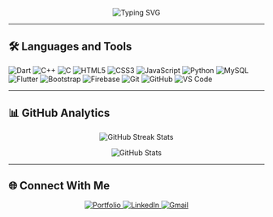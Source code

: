 <p align="center">
  <img src="https://readme-typing-svg.demolab.com?font=Fira+Code&weight=500&size=22&pause=1000&color=ff3131&center=true&vCenter=true&width=1000&lines=Aspiring+Computer+Engineer+%7C+Problem+Solver+%7C+Tech+Enthusiast" alt="Typing SVG" />
</p>

---

## 🛠️ Languages and Tools

<p align="left">
  <!-- Programming Languages -->
  <img src="https://img.shields.io/badge/Dart-0175C2?style=for-the-badge&logo=dart&logoColor=white" alt="Dart" />
  <img src="https://img.shields.io/badge/C++-00599C?style=for-the-badge&logo=c%2b%2b&logoColor=white" alt="C++" />
  <img src="https://img.shields.io/badge/C-00599C?style=for-the-badge&logo=c&logoColor=white" alt="C" />
  <img src="https://img.shields.io/badge/HTML5-E34F26?style=for-the-badge&logo=html5&logoColor=white" alt="HTML5" />
  <img src="https://img.shields.io/badge/CSS3-1572B6?style=for-the-badge&logo=css3&logoColor=white" alt="CSS3" />
  <img src="https://img.shields.io/badge/JavaScript-F7DF1E?style=for-the-badge&logo=javascript&logoColor=black" alt="JavaScript" />
  <img src="https://img.shields.io/badge/Python-3776AB?style=for-the-badge&logo=python&logoColor=white" alt="Python" />
  <img src="https://img.shields.io/badge/MySQL-4479A1?style=for-the-badge&logo=mysql&logoColor=white" alt="MySQL" />

  <!-- Frameworks / Libraries -->
  <img src="https://img.shields.io/badge/Flutter-02569B?style=for-the-badge&logo=flutter&logoColor=white" alt="Flutter" />
  <img src="https://img.shields.io/badge/Bootstrap-7952B3?style=for-the-badge&logo=bootstrap&logoColor=white" alt="Bootstrap" />
  <img src="https://img.shields.io/badge/Firebase-FFCA28?style=for-the-badge&logo=firebase&logoColor=black" alt="Firebase" />

  <!-- Tools -->
  <img src="https://img.shields.io/badge/Git-F05032?style=for-the-badge&logo=git&logoColor=white" alt="Git" />
  <img src="https://img.shields.io/badge/GitHub-181717?style=for-the-badge&logo=github&logoColor=white" alt="GitHub" />
  <img src="https://img.shields.io/badge/VS%20Code-007ACC?style=for-the-badge&logo=visual-studio-code&logoColor=white" alt="VS Code" />
</p>

---

## 📊 GitHub Analytics

<p align="center">
  <img src="https://github-readme-streak-stats.herokuapp.com/?user=mrdeephang&theme=radical" alt="GitHub Streak Stats" />
</p> 

<p align="center">
  <img src="https://github-readme-stats.vercel.app/api?username=mrdeephang&show_icons=true&theme=radical&hide_border=true&count_private=true" alt="GitHub Stats" />
</p> 

--- 

<h2>🌐 Connect With Me</h2>

<p align="center">
  <a href="https://deephangthegim.com.np/" target="_blank">
    <img src="https://img.shields.io/badge/Portfolio-000000?style=for-the-badge&logo=firefox&logoColor=white" alt="Portfolio" />
  </a>
  <a href="https://www.linkedin.com/in/deephang-thegim-b858ab314/" target="_blank">
    <img src="https://img.shields.io/badge/LinkedIn-0A66C2?style=for-the-badge&logo=linkedin&logoColor=white" alt="LinkedIn" />
  </a>
 <a href="https://mail.google.com/mail/?view=cm&fs=1&to=thoklihang.deep@gmail.com" target="_blank" rel="noopener noreferrer">
  <img src="https://img.shields.io/badge/Gmail-D14836?style=for-the-badge&logo=gmail&logoColor=white" alt="Gmail" />
</a>

</p>
